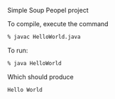 Simple Soup Peopel project

To compile, execute the command
```sh
% javac HelloWorld.java
```
To run:
```sh
% java HelloWorld
```

Which should produce
```
Hello World
```
